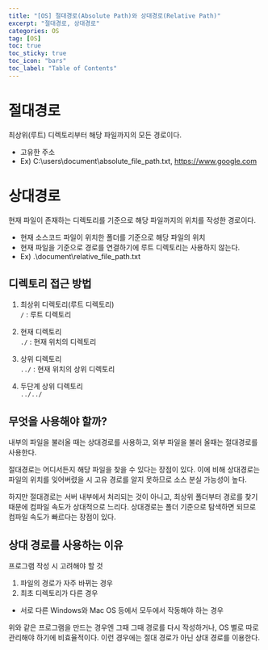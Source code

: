```yaml
---
title: "[OS] 절대경로(Absolute Path)와 상대경로(Relative Path)"
excerpt: "절대경로, 상대경로"
categories: OS
tag: [OS]
toc: true
toc_sticky: true
toc_icon: "bars"
toc_label: "Table of Contents"
---
```


# 절대경로
최상위(루트) 디렉토리부터 해당 파일까지의 모든 경로이다.
- 고유한 주소
- Ex) C:\users\document\absolute_file_path.txt, https://www.google.com

# 상대경로
현재 파일이 존재하는 디렉토리를 기준으로 해당 파일까지의 위치를 작성한 경로이다.
- 현재 소스코드 파일이 위치한 폴더를 기준으로 해당 파일의 위치
- 현재 파일을 기준으로 경로를 연결하기에 루트 디렉토리는 사용하지 않는다.
- Ex) .\document\relative_file_path.txt

## 디렉토리 접근 방법
1. 최상위 디렉토리(루트 디렉토리)  
`/` : 루트 디렉토리

2. 현재 디렉토리  
`./` : 현재 위치의 디렉토리

3. 상위 디렉토리  
`../` : 현재 위치의 상위 디렉토리

4. 두단계 상위 디렉토리  
`../../`

## 무엇을 사용해야 할까?
내부의 파일을 불러올 때는 상대경로를 사용하고, 외부 파일을 불러 올때는 절대경로를 사용한다.  

절대경로는 어디서든지 해당 파일을 찾을 수 있다는 장점이 있다.
이에 비해 상대경로는 파일의 위치를 잊어버렸을 시 고유 경로를 알지 못하므로 소스 분실 가능성이 높다.  

하지만 절대경로는 서버 내부에서 처리되는 것이 아니고, 최상위 폴더부터 경로를 찾기 때문에 컴파일 속도가 상대적으로 느리다.
상대경로는 폴더 기준으로 탐색하면 되므로 컴파일 속도가 빠르다는 장점이 있다.

## 상대 경로를 사용하는 이유
프로그램 작성 시 고려해야 할 것
1. 파일의 경로가 자주 바뀌는 경우
2. 최초 디렉토리가 다른 경우
- 서로 다른 Windows와 Mac OS 등에서 모두에서 작동해야 하는 경우

위와 같은 프로그램을 만드는 경우엔 그때 그때 경로를 다시 작성하거나, OS 별로 따로 관리해야 하기에 비효율적이다.
이런 경우에는 절대 경로가 아닌 상대 경로를 이용한다.
